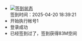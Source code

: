 - [![签到状态](https://github.com/womade/Cloud189-Actions/actions/workflows/main.yml/badge.svg?branch=main)](https://github.com/womade/Cloud189-Actions/actions/workflows/main.yml) <br> 签到时间：2025-04-20 18:39:21
- 开始执行帐号1
- 登录成功
- 已经签到过了，签到获得83M空间
